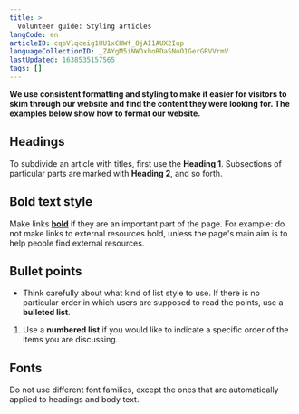 ```yaml
---
title: >
  Volunteer guide: Styling articles
langCode: en
articleID: cqbVlqceig1UU1xCHWf_8jAI1AUX2Iup
languageCollectionID: _ZAYgM5iNWOxhoRDaSNoO1GerGRVVrmV
lastUpdated: 1638535157565
tags: []
---
```


**We use consistent formatting and styling to make it easier for visitors to skim through our website and find the content they were looking for. The examples below show how to format our website.**

## Headings

To subdivide an article with titles, first use the **Heading 1**. Subsections of particular parts are marked with **Heading 2**, and so forth.

## Bold text style

Make links [**bold**](/support/writers/style/#style-guide) if they are an important part of the page. For example: do not make links to external resources bold, unless the page's main aim is to help people find external resources.

## Bullet points

-   Think carefully about what kind of list style to use. If there is no particular order in which users are supposed to read the points, use a **bulleted list**.

1.  Use a **numbered list** if you would like to indicate a specific order of the items you are discussing.

## Fonts

Do not use different font families, except the ones that are automatically applied to headings and body text.